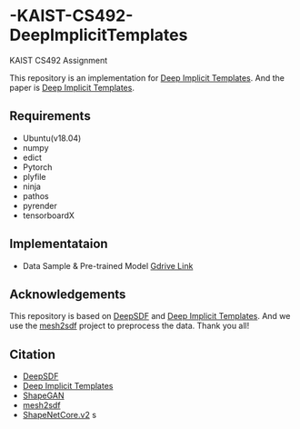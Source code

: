 # -KAIST-CS492-DeepImplicitTemplates

KAIST CS492 Assignment

This repository is an implementation for [Deep Implicit Templates](http://www.liuyebin.com/dit/dit.html). 
And the paper is [Deep Implicit Templates](https://arxiv.org/abs/2011.14565). 

## Requirements
* Ubuntu(v18.04)
* numpy
* edict
* Pytorch
* plyfile
* ninja
* pathos
* pyrender
* tensorboardX

## Implementataion

* Data Sample & Pre-trained Model [Gdrive Link](https://drive.google.com/drive/folders/1lshhJJNP_lbVG9BQjM0eME7x3JvPyEME?usp=sharing)

## Acknowledgements

This repository is based on [DeepSDF](https://github.com/facebookresearch/DeepSDF) and [Deep Implicit Templates](https://github.com/ZhengZerong/DeepImplicitTemplates). And we use the [mesh2sdf](https://github.com/marian42/mesh_to_sdf) project to preprocess the data. Thank you all! 

## Citation
* [DeepSDF](https://github.com/facebookresearch/DeepSDF)
* [Deep Implicit Templates](https://github.com/ZhengZerong/DeepImplicitTemplates)
* [ShapeGAN](https://github.com/marian42/shapegan)
* [mesh2sdf](https://github.com/marian42/mesh_to_sdf)
* [ShapeNetCore.v2](https://shapenet.org/)
s
